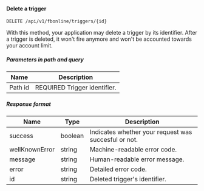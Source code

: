 #### Delete a trigger
`DELETE /api/v1/fbonline/triggers/{id}`

With this method, your application may delete a trigger by its identifier. After a trigger is deleted, it won't
fire anymore and won't be accounted towards your account limit.
##### Parameters in path and query
|Name|Description|
|-|-|
|<Badge>Path</Badge> id|<Badge>REQUIRED</Badge> Trigger identifier.|
##### Response format
|Name|Type|Description|
|-|-|-|
|success|boolean|Indicates whether your request was succesful or not.|
|wellKnownError|string|Machine-readable error code.|
|message|string|Human-readable error message.|
|error|string|Detailed error code.|
|id|string|Deleted trigger's identifier.|
